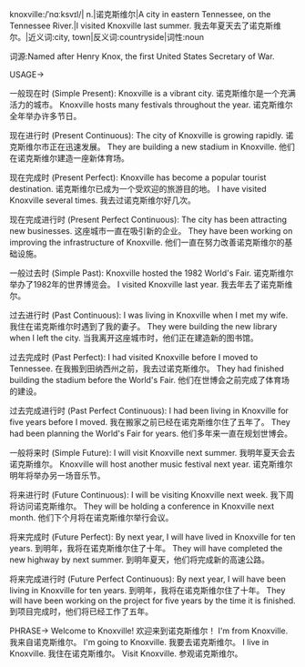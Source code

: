 knoxville:/ˈnɑːksvɪl/| n.|诺克斯维尔|A city in eastern Tennessee, on the Tennessee River.|I visited Knoxville last summer. 我去年夏天去了诺克斯维尔。|近义词:city, town|反义词:countryside|词性:noun

词源:Named after Henry Knox, the first United States Secretary of War.

USAGE->

一般现在时 (Simple Present):
Knoxville is a vibrant city. 诺克斯维尔是一个充满活力的城市。
Knoxville hosts many festivals throughout the year. 诺克斯维尔全年举办许多节日。

现在进行时 (Present Continuous):
The city of Knoxville is growing rapidly. 诺克斯维尔市正在迅速发展。
They are building a new stadium in Knoxville. 他们在诺克斯维尔建造一座新体育场。

现在完成时 (Present Perfect):
Knoxville has become a popular tourist destination. 诺克斯维尔已成为一个受欢迎的旅游目的地。
I have visited Knoxville several times. 我去过诺克斯维尔好几次。

现在完成进行时 (Present Perfect Continuous):
The city has been attracting new businesses. 这座城市一直在吸引新的企业。
They have been working on improving the infrastructure of Knoxville. 他们一直在努力改善诺克斯维尔的基础设施。

一般过去时 (Simple Past):
Knoxville hosted the 1982 World's Fair. 诺克斯维尔举办了1982年的世界博览会。
I visited Knoxville last year. 我去年去了诺克斯维尔。

过去进行时 (Past Continuous):
I was living in Knoxville when I met my wife. 我住在诺克斯维尔时遇到了我的妻子。
They were building the new library when I left the city. 当我离开这座城市时，他们正在建造新的图书馆。

过去完成时 (Past Perfect):
I had visited Knoxville before I moved to Tennessee. 在我搬到田纳西州之前，我去过诺克斯维尔。
They had finished building the stadium before the World's Fair. 他们在世博会之前完成了体育场的建设。

过去完成进行时 (Past Perfect Continuous):
I had been living in Knoxville for five years before I moved. 我在搬家之前已经在诺克斯维尔住了五年了。
They had been planning the World's Fair for years. 他们多年来一直在规划世博会。

一般将来时 (Simple Future):
I will visit Knoxville next summer. 我明年夏天会去诺克斯维尔。
Knoxville will host another music festival next year. 诺克斯维尔明年将举办另一场音乐节。

将来进行时 (Future Continuous):
I will be visiting Knoxville next week. 我下周将访问诺克斯维尔。
They will be holding a conference in Knoxville next month. 他们下个月将在诺克斯维尔举行会议。

将来完成时 (Future Perfect):
By next year, I will have lived in Knoxville for ten years. 到明年，我将在诺克斯维尔住了十年。
They will have completed the new highway by next summer. 到明年夏天，他们将完成新的高速公路。

将来完成进行时 (Future Perfect Continuous):
By next year, I will have been living in Knoxville for ten years. 到明年，我将在诺克斯维尔住了十年。
They will have been working on the project for five years by the time it is finished. 到项目完成时，他们将已经工作了五年。


PHRASE->
Welcome to Knoxville! 欢迎来到诺克斯维尔！
I'm from Knoxville. 我来自诺克斯维尔。
I'm going to Knoxville. 我要去诺克斯维尔。
I live in Knoxville. 我住在诺克斯维尔。
Visit Knoxville.  参观诺克斯维尔。

